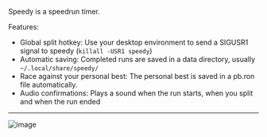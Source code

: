 Speedy is a speedrun timer.

Features:
- Global split hotkey: Use your desktop environment to send a SIGUSR1 signal to speedy (`killall -USR1 speedy`)
- Automatic saving: Completed runs are saved in a data directory, usually `~/.local/share/speedy/`
- Race against your personal best: The personal best is saved in a pb.ron file automatically.
- Audio confirmations: Plays a sound when the run starts, when you split and when the run ended

---

![image](https://user-images.githubusercontent.com/25297359/235203187-e2d88053-e17c-4d59-a30f-85a1519f6f64.png)
